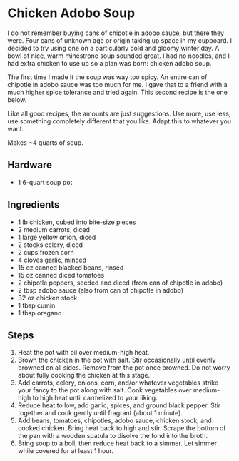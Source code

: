 # Chicken Adobo Soup

I do not remember buying cans of chipotle in adobo sauce, but there they were.
Four cans of unknown age or origin taking up space in my cupboard. I decided to
try using one on a particularly cold and gloomy winter day. A bowl of nice, warm
minestrone soup sounded great. I had no noodles, and I had extra chicken to use
up so a plan was born: chicken adobo soup.

The first time I made it the soup was way too spicy. An entire can of chipotle
in adobo sauce was too much for me. I gave that to a friend with a much higher
spice tolerance and tried again. This second recipe is the one below.

Like all good recipes, the amounts are just suggestions. Use more, use less, use
something completely different that you like. Adapt this to whatever you want.

Makes ~4 quarts of soup.

## Hardware

 - 1 6-quart soup pot

## Ingredients

 - 1 lb chicken, cubed into bite-size pieces
 - 2 medium carrots, diced
 - 1 large yellow onion, diced
 - 2 stocks celery, diced
 - 2 cups frozen corn
 - 4 cloves garlic, minced
 - 15 oz canned blacked beans, rinsed
 - 15 oz canned diced tomatoes
 - 2 chipotle peppers, seeded and diced (from can of chipotle in adobo)
 - 2 tbsp adobo sauce (also from can of chipotle in adobo)
 - 32 oz chicken stock
 - 1 tbsp cumin
 - 1 tbsp oregano

## Steps

 1. Heat the pot with oil over medium-high heat.
 2. Brown the chicken in the pot with salt. Stir occasionally until evenly
    browned on all sides. Remove from the pot once browned. Do not worry about
    fully cooking the chicken at this stage.
 3. Add carrots, celery, onions, corn, and/or whatever vegetables strike your
    fancy to the pot along with salt. Cook vegetables over medium-high to high
    heat until carmelized to your liking.
 4. Reduce heat to low, add garlic, spices, and ground black pepper. Stir
    together and cook gently until fragrant (about 1 minute).
 5. Add beans, tomatoes, chipotles, adobo sauce, chicken stock, and cooked
    chicken. Bring heat back to high and stir. Scrape the bottom of the pan
    with a wooden spatula to disolve the fond into the broth.
 6. Bring soup to a boil, then reduce heat back to a simmer. Let simmer while
    covered for at least 1 hour.
